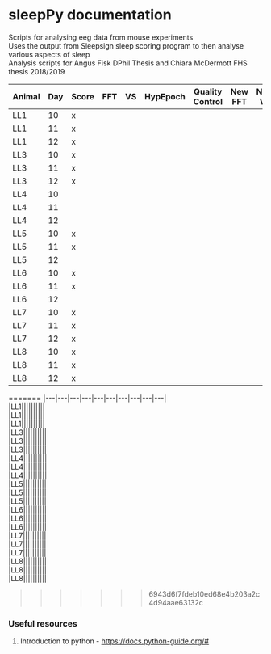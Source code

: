 # sleepPy documentation  

Scripts for analysing eeg data from mouse experiments  
Uses the output from 
Sleepsign sleep scoring program 
to then analyse various aspects of sleep  
Analysis scripts for Angus Fisk DPhil Thesis
and Chiara McDermott FHS thesis 2018/2019  


| Animal | Day | Score | FFT | VS | HypEpoch | Quality Control | New FFT | New VS | Final Hyp |  
|---|---|---|---|---|---|---|---|---|---|  
|LL1|10|x||||||||  
|LL1|11|x||||||||  
|LL1|12|x||||||||  
|LL3|10|x|||||||||  
|LL3|11|x|||||||||  
|LL3|12|x|||||||||  
|LL4|10||||||||||   
|LL4|11||||||||||   
|LL4|12||||||||||   
|LL5|10|x|||||||||   
|LL5|11|x||||||||   
|LL5|12||||||||||   
|LL6|10|x|||||||||   
|LL6|11|x|||||||||   
|LL6|12||||||||||   
|LL7|10|x|||||||||   
|LL7|11|x|||||||||   
|LL7|12|x|||||||||   
|LL8|10|x|||||||||   
|LL8|11|x|||||||||   
|LL8|12|x|||||||||   
=======
|---|---|---|---|---|---|---|---|---|---|  
|LL1||||||||||  
|LL1||||||||||  
|LL1||||||||||  
|LL3||||||||||  
|LL3||||||||||  
|LL3||||||||||  
|LL4||||||||||   
|LL4||||||||||   
|LL4||||||||||   
|LL5||||||||||   
|LL5||||||||||   
|LL5||||||||||   
|LL6||||||||||   
|LL6||||||||||   
|LL6||||||||||   
|LL7||||||||||   
|LL7||||||||||   
|LL7||||||||||   
|LL8||||||||||   
|LL8||||||||||   
|LL8||||||||||   
>>>>>>> 6943d6f7fdeb10ed68e4b203a2c4d94aae63132c
  


### Useful resources  

1. Introduction to python - https://docs.python-guide.org/# 
